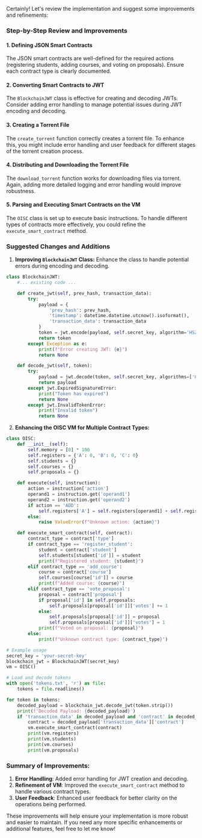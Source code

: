 Certainly! Let's review the implementation and suggest some improvements and refinements:

### Step-by-Step Review and Improvements

#### 1. **Defining JSON Smart Contracts**
The JSON smart contracts are well-defined for the required actions (registering students, adding courses, and voting on proposals). Ensure each contract type is clearly documented.

#### 2. **Converting Smart Contracts to JWT**
The `BlockchainJWT` class is effective for creating and decoding JWTs. Consider adding error handling to manage potential issues during JWT encoding and decoding.

#### 3. **Creating a Torrent File**
The `create_torrent` function correctly creates a torrent file. To enhance this, you might include error handling and user feedback for different stages of the torrent creation process.

#### 4. **Distributing and Downloading the Torrent File**
The `download_torrent` function works for downloading files via torrent. Again, adding more detailed logging and error handling would improve robustness.

#### 5. **Parsing and Executing Smart Contracts on the VM**
The `OISC` class is set up to execute basic instructions. To handle different types of contracts more effectively, you could refine the `execute_smart_contract` method.

### Suggested Changes and Additions

1. **Improving `BlockchainJWT` Class:**
Enhance the class to handle potential errors during encoding and decoding.

```python
class BlockchainJWT:
    #... existing code ...

    def create_jwt(self, prev_hash, transaction_data):
        try:
            payload = {
                'prev_hash': prev_hash,
                'timestamp': datetime.datetime.utcnow().isoformat(),
                'transaction_data': transaction_data
            }
            token = jwt.encode(payload, self.secret_key, algorithm='HS256')
            return token
        except Exception as e:
            print(f"Error creating JWT: {e}")
            return None

    def decode_jwt(self, token):
        try:
            payload = jwt.decode(token, self.secret_key, algorithms=['HS256'])
            return payload
        except jwt.ExpiredSignatureError:
            print("Token has expired")
            return None
        except jwt.InvalidTokenError:
            print("Invalid token")
            return None
```

2. **Enhancing the OISC VM for Multiple Contract Types:**

```python
class OISC:
    def __init__(self):
        self.memory = [0] * 100
        self.registers = {'A': 0, 'B': 0, 'C': 0}
        self.students = {}
        self.courses = {}
        self.proposals = {}

    def execute(self, instruction):
        action = instruction['action']
        operand1 = instruction.get('operand1')
        operand2 = instruction.get('operand2')
        if action == 'ADD':
            self.registers['A'] = self.registers[operand1] + self.registers[operand2]
        else:
            raise ValueError(f"Unknown action: {action}")

    def execute_smart_contract(self, contract):
        contract_type = contract['type']
        if contract_type == 'register_student':
            student = contract['student']
            self.students[student['id']] = student
            print(f"Registered student: {student}")
        elif contract_type == 'add_course':
            course = contract['course']
            self.courses[course['id']] = course
            print(f"Added course: {course}")
        elif contract_type == 'vote_proposal':
            proposal = contract['proposal']
            if proposal['id'] in self.proposals:
                self.proposals[proposal['id']]['votes'] += 1
            else:
                self.proposals[proposal['id']] = proposal
                self.proposals[proposal['id']]['votes'] = 1
            print(f"Voted on proposal: {proposal}")
        else:
            print(f"Unknown contract type: {contract_type}")

# Example usage
secret_key = 'your-secret-key'
blockchain_jwt = BlockchainJWT(secret_key)
vm = OISC()

# Load and decode tokens
with open('tokens.txt', 'r') as file:
    tokens = file.readlines()

for token in tokens:
    decoded_payload = blockchain_jwt.decode_jwt(token.strip())
    print(f'Decoded Payload: {decoded_payload}')
    if 'transaction_data' in decoded_payload and 'contract' in decoded_payload['transaction_data']:
        contract = decoded_payload['transaction_data']['contract']
        vm.execute_smart_contract(contract)
        print(vm.registers)
        print(vm.students)
        print(vm.courses)
        print(vm.proposals)
```

### Summary of Improvements:
1. **Error Handling**: Added error handling for JWT creation and decoding.
2. **Refinement of VM**: Improved the `execute_smart_contract` method to handle various contract types.
3. **User Feedback**: Enhanced user feedback for better clarity on the operations being performed.

These improvements will help ensure your implementation is more robust and easier to maintain. If you need any more specific enhancements or additional features, feel free to let me know!